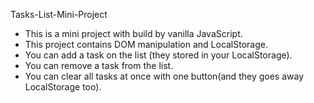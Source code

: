 Tasks-List-Mini-Project

- This is a mini project with build by vanilla JavaScript.
- This project contains DOM manipulation and LocalStorage.
- You can add a task on the list (they stored in your LocalStorage).
- You can remove a task from the list.
- You can clear all tasks at once with one button(and they goes away LocalStorage too).
